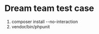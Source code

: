 Dream team test case
====================

1. composer install --no-interaction
2. vendor/bin/phpunit
